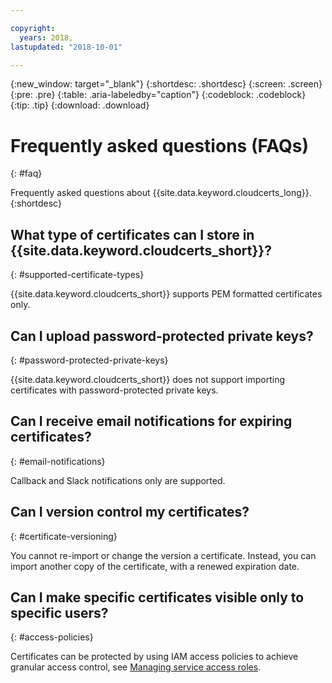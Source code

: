 ```yaml
---

copyright:
  years: 2018,
lastupdated: "2018-10-01"

---
```


{:new_window: target="_blank"}
{:shortdesc: .shortdesc}
{:screen: .screen}
{:pre: .pre}
{:table: .aria-labeledby="caption"}
{:codeblock: .codeblock}
{:tip: .tip}
{:download: .download}

# Frequently asked questions (FAQs)
{: #faq}

Frequently asked questions about {{site.data.keyword.cloudcerts_long}}.
{:shortdesc}

## What type of certificates can I store in {{site.data.keyword.cloudcerts_short}}?
{: #supported-certificate-types}

{{site.data.keyword.cloudcerts_short}} supports PEM formatted certificates only.

## Can I upload password-protected private keys?
{: #password-protected-private-keys}

{{site.data.keyword.cloudcerts_short}} does not support importing certificates with password-protected private keys.

## Can I receive email notifications for expiring certificates?
{: #email-notifications}

Callback and Slack notifications only are supported.

## Can I version control my certificates?
{: #certificate-versioning}

You cannot re-import or change the version a certificate. Instead, you can import another copy of the certificate, with a renewed expiration date.

## Can I make specific certificates visible only to specific users?
{: #access-policies}

Certificates can be protected by using IAM access policies to achieve granular access control, see [Managing service access roles](access-management.html).
